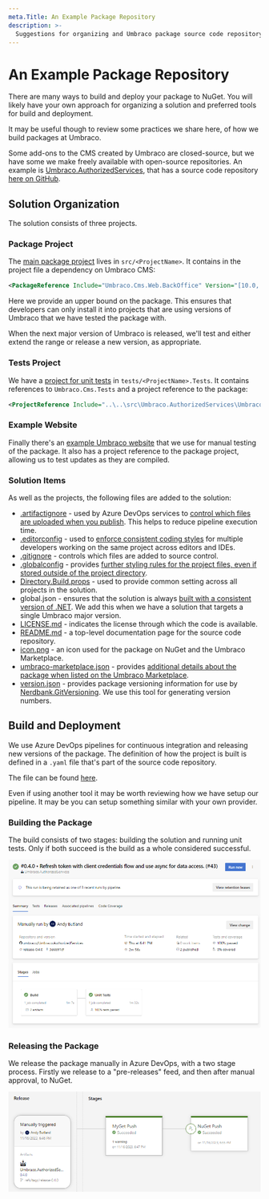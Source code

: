 ```yaml
---
meta.Title: An Example Package Repository
description: >-
  Suggestions for organizing and Umbraco package source code repository.
---
```


# An Example Package Repository

There are many ways to build and deploy your package to NuGet. You will likely have your own approach for organizing a solution and preferred tools for build and deployment.

It may be useful though to review some practices we share here, of how we build packages at Umbraco.

Some add-ons to the CMS created by Umbraco are closed-source, but we have some we make freely available with open-source repositories.  An example is [Umbraco.AuthorizedServices](../../../../marketplace-and-integrations/packages/authorized-services.md), that has a source code repository [here on GitHub](https://github.com/umbraco/Umbraco.AuthorizedServices).

## Solution Organization

The solution consists of three projects.

### Package Project

The [main package project](https://github.com/umbraco/Umbraco.AuthorizedServices/tree/main/src/Umbraco.AuthorizedServices) lives in `src/<ProjectName>`.  It contains in the project file a dependency on Umbraco CMS:

```xml
<PackageReference Include="Umbraco.Cms.Web.BackOffice" Version="[10.0, 14)" />
```

Here we provide an upper bound on the package. This ensures that developers can only install it into projects that are using versions of Umbraco that we have tested the package with.

When the next major version of Umbraco is released, we'll test and either extend the range or release a new version, as appropriate.

### Tests Project

We have a [project for unit tests](https://github.com/umbraco/Umbraco.AuthorizedServices/tree/main/tests/Umbraco.AuthorizedServices.Tests) in `tests/<ProjectName>.Tests`.  It contains references to `Umbraco.Cms.Tests` and a project reference to the package:

```xml
<ProjectReference Include="..\..\src\Umbraco.AuthorizedServices\Umbraco.AuthorizedServices.csproj" />
```

### Example Website

Finally there's an [example Umbraco website](https://github.com/umbraco/Umbraco.AuthorizedServices/tree/main/examples/Umbraco.AuthorizedServices.TestSite) that we use for manual testing of the package.  It also has a project reference to the package project, allowing us to test updates as they are compiled.

### Solution Items

As well as the projects, the following files are added to the solution:

- [.artifactignore](https://github.com/umbraco/Umbraco.AuthorizedServices/blob/main/.artifactignore) - used by Azure DevOps services to [control which files are uploaded when you publish](https://learn.microsoft.com/en-us/azure/devops/artifacts/reference/artifactignore?view=azure-devops). This helps to reduce pipeline execution time.
- [.editorconfig](https://github.com/umbraco/Umbraco.AuthorizedServices/blob/main/.editorconfig) - used to [enforce consistent coding styles](https://editorconfig.org/) for multiple developers working on the same project across editors and IDEs.
- [.gitignore](https://github.com/umbraco/Umbraco.AuthorizedServices/blob/main/.gitignore) - controls which files are added to source control.
- [.globalconfig](https://github.com/umbraco/Umbraco.AuthorizedServices/blob/main/.globalconfig) - provides [further styling rules for the project files, even if stored outside of the project directory](https://learn.microsoft.com/en-us/dotnet/fundamentals/code-analysis/configuration-files#global-analyzerconfig).
- [Directory.Build.props](https://github.com/umbraco/Umbraco.AuthorizedServices/blob/main/Directory.Build.props) - used to provide common setting across all projects in the solution.
- global.json - ensures that the solution is always [built with a consistent version of .NET](https://learn.microsoft.com/en-us/dotnet/core/tools/global-json). We add this when we have a solution that targets a single Umbraco major version.
- [LICENSE.md](https://github.com/umbraco/Umbraco.AuthorizedServices/blob/main/LICENSE.md) - indicates the license through which the code is available.
- [README.md](https://github.com/umbraco/Umbraco.AuthorizedServices/blob/main/README.md) - a top-level documentation page for the source code repository.
- [icon.png](https://github.com/umbraco/Umbraco.AuthorizedServices/blob/main/icon.png) - an icon used for the package on NuGet and the Umbraco Marketplace.
- [umbraco-marketplace.json](https://github.com/umbraco/Umbraco.AuthorizedServices/blob/main/umbraco-marketplace.json) - provides [additional details about the package when listed on the Umbraco Marketplace](https://docs.umbraco.com/umbraco-dxp/marketplace/listing-your-package).
- [version.json](https://github.com/umbraco/Umbraco.AuthorizedServices/blob/main/version.json) - provides package versioning information for use by [Nerdbank.GitVersioning](https://github.com/dotnet/Nerdbank.GitVersioning). We use this tool for generating version numbers.

## Build and Deployment

We use Azure DevOps pipelines for continuous integration and releasing new versions of the package. The definition of how the project is built is defined in a `.yaml` file that's part of the source code repository.

The file can be found [here](https://github.com/umbraco/Umbraco.AuthorizedServices/blob/main/azure-pipeline%20-%20Umbraco.AuthorizedServices.yml).

Even if using another tool it may be worth reviewing how we have setup our pipeline. It may be you can setup something similar with your own provider.

### Building the Package

The build consists of two stages: building the solution and running unit tests. Only if both succeed is the build as a whole considered successful.

![Azure DevOps build pipeline](../../../../10/umbraco-cms/extending/packages/images/azuredevops-build.png)

### Releasing the Package

We release the package manually in Azure DevOps, with a two stage process. Firstly we release to a "pre-releases" feed, and then after manual approval, to NuGet.

![Azure DevOps release pipeline](../../../../10/umbraco-cms/extending/packages/images/azuredevops-release.png)






